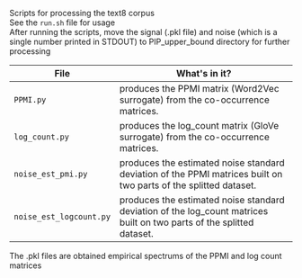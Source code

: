 Scripts for processing the text8 corpus  
See the `run.sh` file for usage  
After running the scripts, move the signal (.pkl file) and noise (which is a single number printed in STDOUT) to PIP_upper_bound directory for further processing  

File | What's in it?
--- | ---
`PPMI.py` | produces the PPMI matrix (Word2Vec surrogate) from the co-occurrence matrices.  
`log_count.py` | produces the log_count matrix (GloVe surrogate) from the co-occurrence matrices.  
`noise_est_pmi.py` | produces the estimated noise standard deviation of the PPMI matrices built on two parts of the splitted dataset.  
`noise_est_logcount.py` | produces the estimated noise standard deviation of the log_count matrices built on two parts of the splitted dataset.  

The .pkl files are obtained empirical spectrums of the PPMI and log count matrices  
